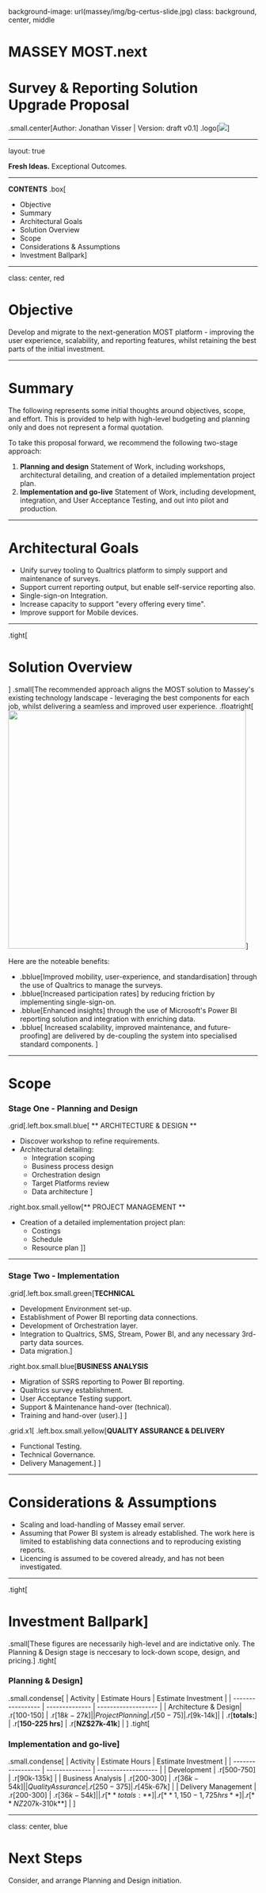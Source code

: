 background-image: url(massey/img/bg-certus-slide.jpg)
class: background, center, middle

# MASSEY MOST.next
# Survey & Reporting Solution Upgrade Proposal
.small.center[Author: Jonathan Visser   |   Version: draft v0.1]
.logo[<img src="massey/img/logo.png"/>]

---
layout: true
<div id="footer-content"><p><strong>Fresh Ideas.</strong> Exceptional Outcomes.</p></div>

---

**CONTENTS**
.box[

* Objective
* Summary
* Architectural Goals
* Solution Overview
* Scope
* Considerations & Assumptions
* Investment Ballpark]

---

class: center, red

# Objective

Develop and migrate to the next-generation MOST platform - improving the user experience, scalability, and reporting features, whilst retaining the best parts of the initial investment.

---

# Summary

The following represents some initial thoughts around objectives, scope, and effort. This is provided to help with high-level budgeting and planning only and does not represent a formal quotation.

To take this proposal forward, we recommend the following two-stage approach:

1. **Planning and design** Statement of Work, including workshops, architectural detailing, and creation of a detailed implementation project plan.
2. **Implementation and go-live** Statement of Work, including development, integration, and User Acceptance Testing, and out into pilot and production.

---

# Architectural Goals

* Unify survey tooling to Qualtrics platform to simply support and maintenance of surveys.
* Support current reporting output, but enable self-service reporting also.
* Single-sign-on Integration.
* Increase capacity to support "every offering every time".
* Improve support for Mobile devices.

---

.tight[
# Solution Overview
]
.small[The recommended approach aligns the MOST solution to Massey's existing technology landscape - leveraging the best components for each job, whilst delivering a seamless and improved user experience.
.floatright[<img src="massey/img-massey-most-proposal/solution-overview.png" width="480px"/>]

Here are the noteable benefits:
* .bblue[Improved mobility, user-experience, and standardisation] through the use of Qualtrics to manage the surveys.
* .bblue[Increased participation rates] by reducing friction by implementing single-sign-on.
* .bblue[Enhanced insights] through the use of Microsoft's Power BI reporting solution and integration with enriching data.
* .bblue[ Increased scalability, improved maintenance, and future-proofing] are delivered by de-coupling the system into specialised standard components.
]

---

# Scope

### Stage One - Planning and Design

.grid[.left.box.small.blue[ ** ARCHITECTURE & DESIGN **
* Discover workshop to refine requirements.
* Architectural detailing:
  * Integration scoping
  * Business process design
  * Orchestration design
  * Target Platforms review
  * Data architecture ]

.right.box.small.yellow[** PROJECT MANAGEMENT **
* Creation of a detailed implementation project plan:
  * Costings
  * Schedule
  * Resource plan
]]


---

### Stage Two - Implementation

.grid[.left.box.small.green[**TECHNICAL**

* Development Environment set-up.
* Establishment of Power BI reporting data connections.
* Development of Orchestration layer.
* Integration to Qualtrics, SMS, Stream, Power BI, and any necessary 3rd-party data sources.
* Data migration.]

.right.box.small.blue[**BUSINESS ANALYSIS**

* Migration of SSRS reporting to Power BI reporting.
* Qualtrics survey establishment.
* User Acceptance Testing support.
* Support & Maintenance hand-over (technical).
* Training and hand-over (user).]
] 

.grid.x1[
.left.box.small.yellow[**QUALITY ASSURANCE & DELIVERY**
* Functional Testing.
* Technical Governance.
* Delivery Management.]
]

---

# Considerations & Assumptions
* Scaling and load-handling of Massey email server.
* Assuming that Power BI system is already established. The work here is limited to establishing data connections and to reproducing existing reports.
* Licencing is assumed to be covered already, and has not been investigated.

---

.tight[
# Investment Ballpark]
.small[These figures are necessarily high-level and are indictative only. The Planning & Design stage is neccesary to lock-down scope, design, and pricing.]
.tight[
### Planning & Design]

.small.condense[
| Activity          | Estimate Hours | Estimate Investment |
| ----------------- | -------------- | ------------------- |
| Architecture & Design| .r[100-150] | .r[$18k-27k] |
| Project Planning |  .r[50-75] | .r[$9k-14k]|
| .r[**totals:**]	    | .r[**150-225 hrs**]	| .r[**NZ$27k-41k**] |
]
.tight[
### Implementation and go-live]
.small.condense[
| Activity          | Estimate Hours | Estimate Investment |
| ----------------- | -------------- | ------------------- |
| Development       | .r[500-750] | .r[90k-135k] |
| Business Analysis | .r[200-300] | .r[$36k-54k]  |
| Quality Assurance | .r[250-375] | .r[$45k-67k]  |
| Delivery Management | .r[200-300] | .r[$36k-54k]  |
| .r[**totals:**] | .r[**1,150-1,725 hrs**]| .r[**NZ$207k-310k**] |
]

---

class: center, blue

# Next Steps

Consider, and arrange Planning and Design initiation.

